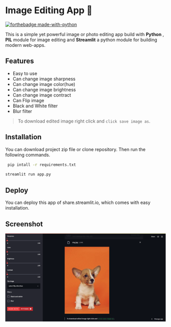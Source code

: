 # Image Editing App 📸

[![forthebadge made-with-python](http://ForTheBadge.com/images/badges/made-with-python.svg)](https://www.python.org/)

This is a simple yet powerful image or photo editing app build with **Python** , **PIL** module for image editing and **Streamlit** a python module for building modern web-apps.

## Features

- Easy to use
- Can change image sharpness
- Can change image color(hue)
- Can change image brightness
- Can change image contract
- Can Flip image
- Black and White filter
- Blur filter

> To download edited image right click and `click save image as`.

## Installation

You can download project zip file or clone repository. Then run the following commands.

```bash
 pip intall -r requirements.txt
```

```bash
streamlit run app.py
```

## Deploy

You can deploy this app of share.streamlit.io, which comes with easy installation.


## Screenshot

![App Screenshot](https://raw.githubusercontent.com/Aadityansha/Image-Editing-App/main/screenshot.png)

